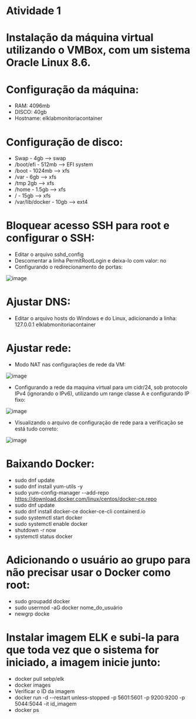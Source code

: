 # Atividade 1

# Instalação da máquina virtual utilizando o VMBox, com um sistema Oracle Linux 8.6.

# Configuração da máquina:
-	RAM: 4096mb
-	DISCO: 40gb
-	Hostname: elklabmonitoriacontainer

# Configuração de disco:
-	Swap - 4gb --> swap
-	/boot/efi - 512mb --> EFI system
-	/boot - 1024mb --> xfs
-	/var - 6gb --> xfs
-	/tmp 2gb --> xfs
-	/home - 1.5gb --> xfs
-	/ - 15gb --> xfs
-	/var/lib/docker - 10gb --> ext4

# Bloquear acesso SSH para root e configurar o SSH:
-	Editar o arquivo sshd_config
-	Descomentar a linha PermitRootLogin e deixa-lo com valor: no
-	Configurando o redirecionamento de portas:

![image](https://user-images.githubusercontent.com/108689845/179813903-be572f3f-b1b6-4644-9db4-ad5a13a744ae.png)

# Ajustar DNS:
-	Editar o arquivo hosts do Windows e do Linux, adicionando a linha: 127.0.0.1 elklabmonitoriacontainer

# Ajustar rede:
-	Modo NAT nas configurações de rede da VM:

![image](https://user-images.githubusercontent.com/108689845/179814040-e833b703-e7dc-4aaa-9a9f-633fb6abf325.png)

- Configurando a rede da maquina virtual para um cidr/24, sob protocolo IPv4 (ignorando o IPv6), utilizando um range classe A e configurando IP fixo:

![image](https://user-images.githubusercontent.com/108689845/179814138-d8f1e1a6-366f-4579-84e5-6712a6bde095.png)

-	Visualizando o arquivo de configuração de rede para a verificação se está tudo correto:

![image](https://user-images.githubusercontent.com/108689845/179814226-4d91e1b3-4826-4b6b-ab31-a03c0142ddfe.png)

# Baixando Docker:
-	sudo dnf update
-	sudo dnf install yum-utils -y
-	sudo yum-config-manager --add-repo https://download.docker.com/linux/centos/docker-ce.repo
-	sudo dnf update
-	sudo dnf install docker-ce docker-ce-cli containerd.io
-	sudo systemctl start docker
-	sudo systemctl enable docker
-	shutdown -r now
-	systemctl status docker

# Adicionando o usuário ao grupo para não precisar usar o Docker como root:
-	sudo groupadd docker
-	sudo usermod -aG docker nome_do_usuário
-	newgrp docke

# Instalar imagem ELK e subi-la para que toda vez que o sistema for iniciado, a imagem inicie junto:
-	docker pull sebp/elk
-	docker images
- Verificar o ID da imagem
-	docker run -d --restart unless-stopped -p 5601:5601 -p 9200:9200 -p 5044:5044 -it id_imagem
-	docker ps

